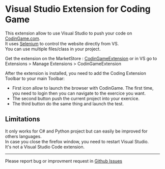 # Visual Studio Extension for Coding Game

This extension allow to use Visual Studio to push your code on [CodinGame.com](https://codingame.com).  
It uses [Selenium](https://www.selenium.dev/) to control the website directly from VS.  
You can use multiple files/class in your project.

Get the extension on the MarketStore : [CodinGameExtension](https://marketplace.visualstudio.com/items?itemName=RenaudR.CodinGameExtension) or in VS go to Extensions > Manage Extensions > CodinGameExtension


After the extension is installed, you need to add the Coding Extension Toolbar to your main Toolbar:
* First icon allow to launch the browser with CodinGame. The first time, you need to login then you can navigate to the exercice you want.
* The second button push the current project into your exercice.
* The third button do the same thing and launch the test.


## Limitations
It only works for C# and Python project but can easily be improved for others languages.  
In case you close the firefox window, you need to restart Visual Studio.  
It's not a Visual Studio Code extension.  

----------
Please report bug or improvment request in [Github Issues](https://github.com/dk588/CodingGameExtension/issues)
